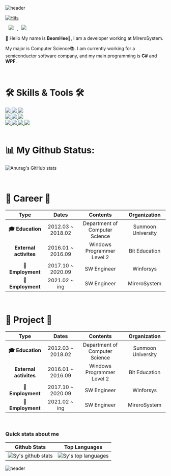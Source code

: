 ![header](https://capsule-render.vercel.app/api?type=wave&color=gradient&height=250&text=BeomBeomJoJo👋&fontSize=40)

[![Hits](https://hits.seeyoufarm.com/api/count/incr/badge.svg?url=https%3A%2F%2Fgithub.com%2FJoBeomHee&count_bg=%2379C83D&title_bg=%23555555&icon=&icon_color=%23E7E7E7&title=hits&edge_flat=false)](https://hits.seeyoufarm.com)

<a href="https://jobeomhee.github.io/">
    <img 
        src="http://img.shields.io/badge/-Tech%20Blog-655ced?style=flat&logo=github&link=https://alpox.kr"
        style="height : auto; margin-left : 10px; margin-right : 10px;"/>
</a>
<a href="https://afsdzvcx123.tistory.com/">
    <img 
        src="http://img.shields.io/badge/-Tech%20Blog-655ced?style=flat&logo=github&link=https://alpox.kr"
        style="height : auto; margin-left : 10px; margin-right : 10px;"/>
</a>

👋 Hello My name is **BeomHee🧑**, I am a developer working at MireroSystem.

My major is Computer Science📚. I am currently working for a semiconductor software company, and my main programming is **C#** and **WPF**.

<br/>

<h1 align="left"> 🛠 Skills & Tools 🛠 </h1>

<p align="left">

  <!-- Language -->
  <a href="https://https://docs.microsoft.com/ko-kr/dotnet/csharp/">
    <img src="https://img.shields.io/badge/c%23-%23239120.svg?style=for-the-badge&logo=c-sharp&logoColor=white">
  </a>
  
  <a href="https://www.python.org/">
    <img src="https://img.shields.io/badge/python-3670A0?style=for-the-badge&logo=python&logoColor=ffdd54">
  </a>
  
  <a href="https://www.java.com/ko/">
    <img src="https://img.shields.io/badge/java-%23ED8B00.svg?style=for-the-badge&logo=java&logoColor=white">
  </a>
  
  <br>
  <!-- DB -->
  <a href="https://www.oracle.com/kr/index.html">
    <img src="https://img.shields.io/badge/Oracle-F80000?style=for-the-badge&logo=oracle&logoColor=white">
  </a>
  
  <a href="https://www.mongodb.com/">
    <img src="https://img.shields.io/badge/MongoDB-%234ea94b.svg?style=for-the-badge&logo=mongodb&logoColor=white">
  </a>
  
  <a href="https://www.postgresql.org/">
    <img src="https://img.shields.io/badge/postgres-%23316192.svg?style=for-the-badge&logo=postgresql&logoColor=white">
  </a>
  
  <br>
  
  <!-- Skill -->
  <a href="https://www.docker.com/">
    <img src="https://img.shields.io/badge/docker-%230db7ed.svg?style=for-the-badge&logo=docker&logoColor=white">
  </a>
  
  <a href="https://www.tensorflow.org/?hl=ko">
    <img src="https://img.shields.io/badge/TensorFlow-%23FF6F00.svg?style=for-the-badge&logo=TensorFlow&logoColor=white">
  </a>
  
  <a href="https://www.tensorflow.org/?hl=ko">
    <img src="https://img.shields.io/badge/Keras-%23D00000.svg?style=for-the-badge&logo=Keras&logoColor=white">
  </a>
  
  <a href="https://www.rabbitmq.com/">
    <img src="https://img.shields.io/badge/Rabbitmq-FF6600?style=for-the-badge&logo=rabbitmq&logoColor=white">
  </a>
  
  <br>
  <br>

<h1 align="left"> 📊 My Github Status: </h1>

![Anurag's GitHub stats](https://github-readme-stats.vercel.app/api?username=JoBeomHee&show_icons=true&theme=radical)

<br/>

<h1 align="left"> 💜 Career 💜 </h1>

| **Type**   |      **Dates**      |  **Contents** |  **Organization** |
|:----------:|:-------------:|:------:|:------:|
| **🎓 Education** |  2012.03 ~ 2018.02 | Department of Computer Science | Sunmoon University |
| **External activites** |    2016.01 ~ 2016.09   |   Windows Programmer Level 2  | Bit Education |
| **🏢Employment** |    2017.10 ~ 2020.09   |   SW Engineer  | Winforsys |
| **🏢Employment** |    2021.02 ~ ing   |   SW Engineer  | MireroSystem |

<br/>

<h1 align="left"> 📃 Project 📃 </h1>

| **Type**   |      **Dates**      |  **Contents** |  **Organization** |
|:----------:|:-------------:|:------:|:------:|
| **🎓 Education** |  2012.03 ~ 2018.02 | Department of Computer Science | Sunmoon University |
| **External activites** |    2016.01 ~ 2016.09   |   Windows Programmer Level 2  | Bit Education |
| **🏢Employment** |    2017.10 ~ 2020.09   |   SW Engineer  | Winforsys |
| **🏢Employment** |    2021.02 ~ ing   |   SW Engineer  | MireroSystem |

<br/>

### Quick stats about me
| Github Stats | Top Languages |
| --- | --- |
| ![Sy's github stats](https://github-readme-stats.vercel.app/api?username=jobeomhee&show_icons=true&title_color=f6c32c&icon_color=f6c32c&text_color=9f9f9f&bg_color=151515&count_private=true) | ![Sy's top languages](https://github-readme-stats.vercel.app/api/top-langs/?username=jobeomhee&show_icons=true&title_color=f6c32c&icon_color=f6c32c&text_color=9f9f9f&bg_color=151515&count_private=true&layout=compact) |

![header](https://capsule-render.vercel.app/api?type=wave&section=footer&color=gradient)
